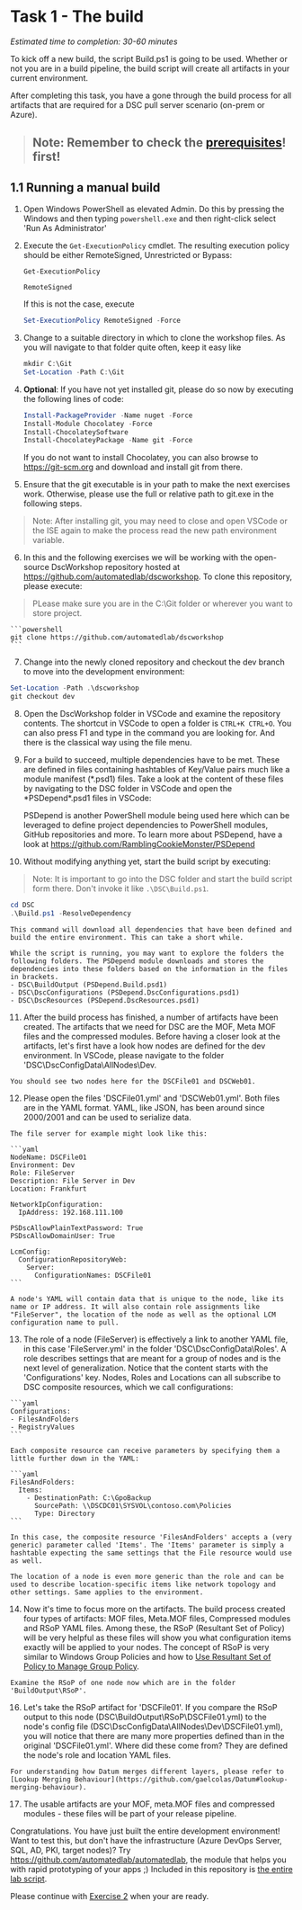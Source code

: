 # Task 1 - The build

*Estimated time to completion: 30-60 minutes*

To kick off a new build, the script Build.ps1 is going to be used. Whether or not you are in a build pipeline, the build script will create all artifacts in your current environment.

After completing this task, you have a gone through the build process for all artifacts that are required for a DSC pull server scenario (on-prem or Azure).

> ## Note: Remember to check the [prerequisites](..\CheckPrereq.ps1)! first!

## 1.1 Running a manual build

1. Open Windows PowerShell as elevated Admin. Do this by pressing the Windows and then typing ```powershell.exe``` and then right-click select 'Run As Administrator'
2. Execute the ```Get-ExecutionPolicy``` cmdlet. The resulting execution policy should be either RemoteSigned, Unrestricted or Bypass:

    ```code
    Get-ExecutionPolicy

    RemoteSigned
    ```

    If this is not the case, execute

    ```powershell
    Set-ExecutionPolicy RemoteSigned -Force
    ```

3. Change to a suitable directory in which to clone the workshop files. As you will navigate to that folder quite often, keep it easy like

    ```powershell
    mkdir C:\Git
    Set-Location -Path C:\Git
    ```

4. **Optional**: If you have not yet installed git, please do so now by executing the following lines of code:

    ```powershell
    Install-PackageProvider -Name nuget -Force
    Install-Module Chocolatey -Force
    Install-ChocolateySoftware
    Install-ChocolateyPackage -Name git -Force
    ```  

    If you do not want to install Chocolatey, you can also browse to <https://git-scm.org> and download and install git from there.

5. Ensure that the git executable is in your path to make the next exercises work. Otherwise, please use the full or relative path to git.exe in the following steps.

> Note: After installing git, you may need to close and open VSCode or the ISE again to make the process read the new path environment variable.

6. In this and the following exercises we will be working with the open-source DscWorkshop repository hosted at <https://github.com/automatedlab/dscworkshop>. To clone this repository, please execute:

> PLease make sure you are in the C:\Git folder or wherever you want to store project.

    ```powershell
    git clone https://github.com/automatedlab/dscworkshop
    ```

7. Change into the newly cloned repository and checkout the dev branch to move into the development environment:

```powershell
Set-Location -Path .\dscworkshop
git checkout dev
```

8. Open the DscWorkshop folder in VSCode and examine the repository contents. The shortcut in VSCode to open a folder is ```CTRL+K CTRL+O```. You can also press F1 and type in the command you are looking for. And there is the classical way using the file menu.

9.  For a build to succeed, multiple dependencies have to be met. These are defined in files containing hashtables of Key/Value pairs much like a module manifest (*.psd1) files. Take a look at the content of these files by navigating to the DSC folder in VSCode and open the \*PSDepend\*.psd1 files in VSCode:

    PSDepend is another PowerShell module being used here which can be leveraged to define project dependencies to PowerShell modules, GitHub repositories and more.
    To learn more about PSDepend, have a look at <https://github.com/RamblingCookieMonster/PSDepend>

10. Without modifying anything yet, start the build script by executing:

> Note: It is important to go into the DSC folder and start the build script form there. Don't invoke it like ```.\DSC\Build.ps1```.

```powershell
cd DSC
.\Build.ps1 -ResolveDependency
```

    This command will download all dependencies that have been defined and build the entire environment. This can take a short while.

    While the script is running, you may want to explore the folders the following folders. The PSDepend module downloads and stores the dependencies into these folders based on the information in the files in brackets.
    - DSC\BuildOutput (PSDepend.Build.psd1)
    - DSC\DscConfigurations (PSDepend.DscConfigurations.psd1)
    - DSC\DscResources (PSDepend.DscResources.psd1)

11.  After the build process has finished, a number of artifacts have been created. The artifacts that we need for DSC are the MOF, Meta MOF files and the compressed modules. Before having a closer look at the artifacts, let's first have a look how nodes are defined for the dev environment. In VSCode, please navigate to the folder 'DSC\DscConfigData\AllNodes\Dev.

    You should see two nodes here for the DSCFile01 and DSCWeb01.

12.  Please open the files 'DSCFile01.yml' and 'DSCWeb01.yml'. Both files are in the YAML format. YAML, like JSON, has been around since 2000/2001 and can be used to serialize data.

    The file server for example might look like this:

    ```yaml
    NodeName: DSCFile01
    Environment: Dev
    Role: FileServer
    Description: File Server in Dev
    Location: Frankfurt

    NetworkIpConfiguration:
      IpAddress: 192.168.111.100

    PSDscAllowPlainTextPassword: True
    PSDscAllowDomainUser: True

    LcmConfig:
      ConfigurationRepositoryWeb:
        Server:
          ConfigurationNames: DSCFile01
    ```

    A node's YAML will contain data that is unique to the node, like its name or IP address. It will also contain role assignments like "FileServer", the location of the node as well as the optional LCM configuration name to pull.

13.  The role of a node (FileServer) is effectively a link to another YAML file, in this case 'FileServer.yml' in the folder 'DSC\DscConfigData\Roles'. A role describes settings that are meant for a group of nodes and is the next level of generalization. Notice that the content starts with the 'Configurations' key. Nodes, Roles and Locations can all subscribe to DSC composite resources, which we call configurations:

    ```yaml
    Configurations:
    - FilesAndFolders
    - RegistryValues
    ```

    Each composite resource can receive parameters by specifying them a little further down in the YAML:

    ```yaml
    FilesAndFolders:
      Items:
        - DestinationPath: C:\GpoBackup
          SourcePath: \\DSCDC01\SYSVOL\contoso.com\Policies
          Type: Directory
    ```

    In this case, the composite resource 'FilesAndFolders' accepts a (very generic) parameter called 'Items'. The 'Items' parameter is simply a hashtable expecting the same settings that the File resource would use as well.

    The location of a node is even more generic than the role and can be used to describe location-specific items like network topology and other settings. Same applies to the environment.

14.  Now it's time to focus more on the artifacts. The build process created four types of artifacts: MOF files, Meta.MOF files, Compressed modules and RSoP YAML files. Among these, the RSoP (Resultant Set of Policy) will be very helpful as these files will show you what configuration items exactly will be applied to your nodes. The concept of RSoP is very similar to Windows Group Policies and how to [Use Resultant Set of Policy to Manage Group Policy](https://docs.microsoft.com/en-us/previous-versions/windows/it-pro/windows-server-2012-R2-and-2012/dn789183(v=ws.11)).
    
    Examine the RSoP of one node now which are in the folder 'BuildOutput\RSoP'.
    
16.  Let's take the RSoP artifact for 'DSCFile01'. If you compare the RSoP output to this node (DSC\BuildOutput\RSoP\DSCFile01.yml) to the node's config file (DSC\DscConfigData\AllNodes\Dev\DSCFile01.yml), you will notice that there are many more properties defined than in the original 'DSCFile01.yml'. Where did these come from? They are defined the node's role and location YAML files.

    For understanding how Datum merges different layers, please refer to [Lookup Merging Behaviour](https://github.com/gaelcolas/Datum#lookup-merging-behaviour).


17. The usable artifacts are your MOF, meta.MOF files and compressed modules - these files will be part of your release pipeline.

Congratulations. You have just built the entire development environment! Want to test this, but don't have the infrastructure (Azure DevOps Server, SQL, AD, PKI, target nodes)? Try <https://github.com/automatedlab/automatedlab>, the module that helps you with rapid prototyping of your apps ;) Included in this repository is [the entire lab script](../../Lab/03.10%20Full%20Lab%20with%20DSC%20and%20TFS.ps1).

Please continue with [Exercise 2](Exercise2.md) when your are ready.
